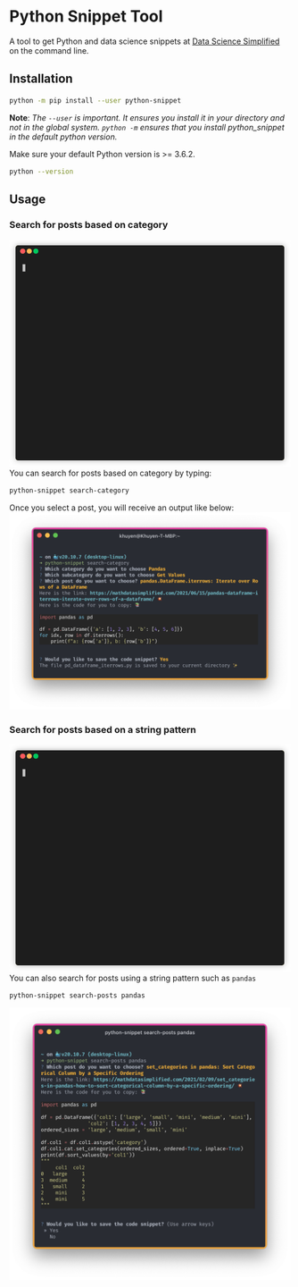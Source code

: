 # Python Snippet Tool

A tool to get Python and data science snippets at [Data Science Simplified](https://mathdatasimplified.com/) on the command line. 

## Installation
```bash
python -m pip install --user python-snippet
```
**Note**: _The `--user` is important. It ensures you install it in your directory and not in the global system. `python -m` ensures that you install python_snippet in the default python version._

Make sure your default Python version is >= 3.6.2.
```bash
python --version
```


## Usage
### Search for posts based on category
![gif](images/search_category.gif)
You can search for posts based on category by typing:
```bash
python-snippet search-category
```
Once you select a post, you will receive an output like below:
![image](images/search_category.png)
### Search for posts based on a string pattern
![gif](images/search_posts.gif)
You can also search for posts using a string pattern such as `pandas`
```bash
python-snippet search-posts pandas
```
![image](images/search_posts_pandas.png)
